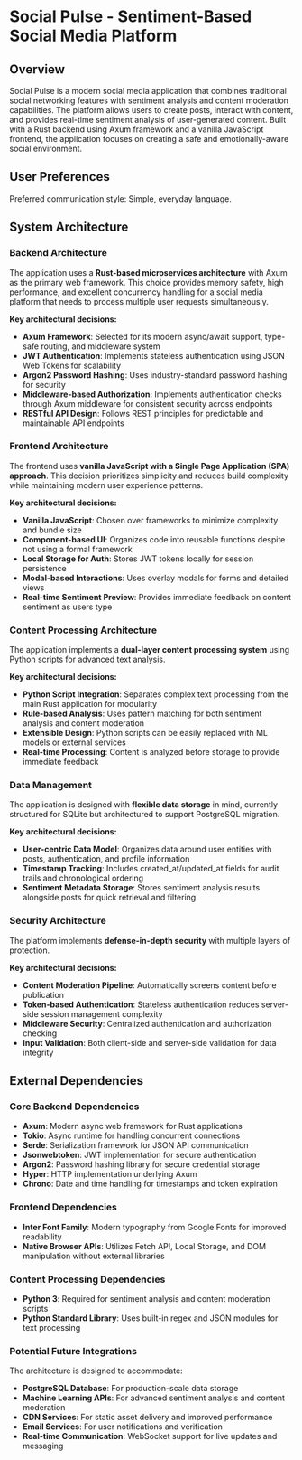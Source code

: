 # Social Pulse - Sentiment-Based Social Media Platform

## Overview

Social Pulse is a modern social media application that combines traditional social networking features with sentiment analysis and content moderation capabilities. The platform allows users to create posts, interact with content, and provides real-time sentiment analysis of user-generated content. Built with a Rust backend using Axum framework and a vanilla JavaScript frontend, the application focuses on creating a safe and emotionally-aware social environment.

## User Preferences

Preferred communication style: Simple, everyday language.

## System Architecture

### Backend Architecture
The application uses a **Rust-based microservices architecture** with Axum as the primary web framework. This choice provides memory safety, high performance, and excellent concurrency handling for a social media platform that needs to process multiple user requests simultaneously.

**Key architectural decisions:**
- **Axum Framework**: Selected for its modern async/await support, type-safe routing, and middleware system
- **JWT Authentication**: Implements stateless authentication using JSON Web Tokens for scalability
- **Argon2 Password Hashing**: Uses industry-standard password hashing for security
- **Middleware-based Authorization**: Implements authentication checks through Axum middleware for consistent security across endpoints
- **RESTful API Design**: Follows REST principles for predictable and maintainable API endpoints

### Frontend Architecture
The frontend uses **vanilla JavaScript with a Single Page Application (SPA) approach**. This decision prioritizes simplicity and reduces build complexity while maintaining modern user experience patterns.

**Key architectural decisions:**
- **Vanilla JavaScript**: Chosen over frameworks to minimize complexity and bundle size
- **Component-based UI**: Organizes code into reusable functions despite not using a formal framework
- **Local Storage for Auth**: Stores JWT tokens locally for session persistence
- **Modal-based Interactions**: Uses overlay modals for forms and detailed views
- **Real-time Sentiment Preview**: Provides immediate feedback on content sentiment as users type

### Content Processing Architecture
The application implements a **dual-layer content processing system** using Python scripts for advanced text analysis.

**Key architectural decisions:**
- **Python Script Integration**: Separates complex text processing from the main Rust application for modularity
- **Rule-based Analysis**: Uses pattern matching for both sentiment analysis and content moderation
- **Extensible Design**: Python scripts can be easily replaced with ML models or external services
- **Real-time Processing**: Content is analyzed before storage to provide immediate feedback

### Data Management
The application is designed with **flexible data storage** in mind, currently structured for SQLite but architectured to support PostgreSQL migration.

**Key architectural decisions:**
- **User-centric Data Model**: Organizes data around user entities with posts, authentication, and profile information
- **Timestamp Tracking**: Includes created_at/updated_at fields for audit trails and chronological ordering
- **Sentiment Metadata Storage**: Stores sentiment analysis results alongside posts for quick retrieval and filtering

### Security Architecture
The platform implements **defense-in-depth security** with multiple layers of protection.

**Key architectural decisions:**
- **Content Moderation Pipeline**: Automatically screens content before publication
- **Token-based Authentication**: Stateless authentication reduces server-side session management complexity
- **Middleware Security**: Centralized authentication and authorization checking
- **Input Validation**: Both client-side and server-side validation for data integrity

## External Dependencies

### Core Backend Dependencies
- **Axum**: Modern async web framework for Rust applications
- **Tokio**: Async runtime for handling concurrent connections
- **Serde**: Serialization framework for JSON API communication
- **Jsonwebtoken**: JWT implementation for secure authentication
- **Argon2**: Password hashing library for secure credential storage
- **Hyper**: HTTP implementation underlying Axum
- **Chrono**: Date and time handling for timestamps and token expiration

### Frontend Dependencies
- **Inter Font Family**: Modern typography from Google Fonts for improved readability
- **Native Browser APIs**: Utilizes Fetch API, Local Storage, and DOM manipulation without external libraries

### Content Processing Dependencies
- **Python 3**: Required for sentiment analysis and content moderation scripts
- **Python Standard Library**: Uses built-in regex and JSON modules for text processing

### Potential Future Integrations
The architecture is designed to accommodate:
- **PostgreSQL Database**: For production-scale data storage
- **Machine Learning APIs**: For advanced sentiment analysis and content moderation
- **CDN Services**: For static asset delivery and improved performance
- **Email Services**: For user notifications and verification
- **Real-time Communication**: WebSocket support for live updates and messaging